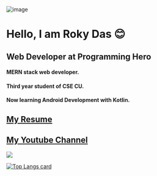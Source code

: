 ![image](https://drive.google.com/uc?export=view&id=1E34QV_xR_nX4QyaKuV-9cQS4CmmDHKpm)

# Hello, I am Roky Das 😊
## Web Developer at Programming Hero

#### MERN stack web developer. 
#### Third year student of CSE CU.
#### Now learning Android Development with Kotlin.

## [My Resume](https://drive.google.com/file/d/1CgI-MBkWILCNSxn4MrJ_EQjRnhFz0sar/view)
## [My Youtube Channel](https://www.youtube.com/channel/UC9EjQgVzxa-Uw_HdYgt-BuQ)

<img src="https://github-readme-stats.vercel.app/api?username=rokydas&&show_icons=true&title_color=ffffff&icon_color=bb2acf&text_color=daf7dc&bg_color=151515"/>

[![Top Langs card](https://github-readme-stats.vercel.app/api/top-langs/?username=rokydas&card_width=550&show_icons=true&theme=radical)](https://github.com/rokydas)
